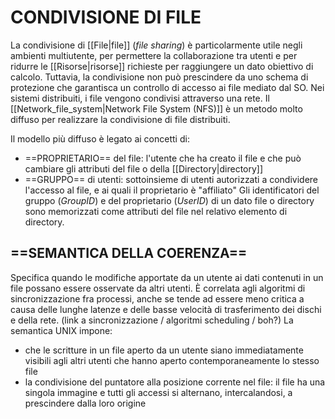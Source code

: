 # CONDIVISIONE DI FILE
La condivisione di [[File|file]] (_file sharing_) è particolarmente utile negli ambienti multiutente, per permettere la collaborazione tra utenti e per ridurre le [[Risorse|risorse]] richieste per raggiungere un dato obiettivo di calcolo. Tuttavia, la condivisione non può prescindere da uno schema di protezione che garantisca un controllo di accesso ai file mediato dal SO.
Nei sistemi distribuiti, i file vengono condivisi attraverso una rete. Il [[Network_file_system|Network File System (NFS)]] è un metodo molto diffuso per realizzare la condivisione di file distribuiti.

Il modello più diffuso è legato ai concetti di:
- ==PROPRIETARIO== del file: l'utente che ha creato il file e che può cambiare gli attributi del file o della [[Directory|directory]]
- ==GRUPPO== di utenti: sottoinsieme di utenti autorizzati a condividere l'accesso al file, e ai quali il proprietario è "affiliato"
Gli identificatori del gruppo (_GroupID_) e del proprietario (_UserID_) di un dato file o directory sono memorizzati come attributi del file nel relativo elemento di directory.

## ==SEMANTICA DELLA COERENZA==
Specifica quando le modifiche apportate da un utente ai dati contenuti in un file possano essere osservate da altri utenti. È correlata agli algoritmi di sincronizzazione fra processi, anche se tende ad essere meno critica a causa delle lunghe latenze e delle basse velocità di trasferimento dei dischi e della rete.
(link a sincronizzazione / algoritmi scheduling / boh?)
La semantica UNIX impone:
- che le scritture in un file aperto da un utente siano immediatamente visibili agli altri utenti che hanno aperto contemporaneamente lo stesso file
- la condivisione del puntatore alla posizione corrente nel file: il file ha una singola immagine e tutti gli accessi si alternano, intercalandosi, a prescindere dalla loro origine